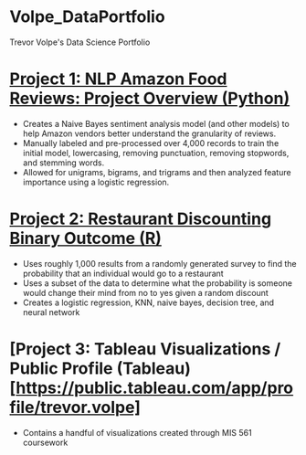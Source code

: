 # Volpe_DataPortfolio
Trevor Volpe's Data Science Portfolio

# [Project 1: NLP Amazon Food Reviews: Project Overview (Python)](https://github.com/tvolps/Volpe_NLP_Amazon)
* Creates a Naive Bayes sentiment analysis model (and other models) to help Amazon vendors better understand the granularity of reviews. 
* Manually labeled and pre-processed over 4,000 records to train the initial model, lowercasing, removing punctuation, removing stopwords, and stemming words. 
* Allowed for unigrams, bigrams, and trigrams and then analyzed feature importance using a logistic regression.

# [Project 2: Restaurant Discounting Binary Outcome (R)](https://github.com/tvolps/DiscountingProjectVolpe-R-)
* Uses roughly 1,000 results from a randomly generated survey to find the probability that an individual would go to a restaurant
* Uses a subset of the data to determine what the probability is someone would change their mind from no to yes given a random discount
* Creates a logistic regression, KNN, naive bayes, decision tree, and neural network

# [Project 3: Tableau Visualizations / Public Profile (Tableau)[https://public.tableau.com/app/profile/trevor.volpe]
* Contains a handful of visualizations created through MIS 561 coursework
